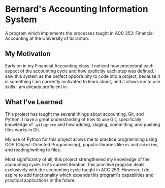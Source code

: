 # Bernard's Accounting Information System

A program which implements the processes taught in ACC 253: Financial Accounting at the University of Scranton.

## My Motivation

Early on in my Financial Accounting class, I noticed how procedural each aspect of the accounting cycle and how explicitly each step was defined. I saw this system as the perfect opportunity to code into a project, because it is something I am currently motivated to learn about, and it allows me to use skills I am already proficient in.

## What I've Learned

This project has taught me several things about accounting, Git, and Python. I have a great understanding of how to use Git, specifically knowledge of `.gitignore` and how adding, staging, committing, and pushing files works in Git.

My use of Python for this project allows me to practice programming using OOP (Object-Oriented Programming), popular libraries like `os` and `datetime`, and reading/writing to files.

Most significantly of all, this project strengthened my knowledge of the accounting cycle. In its current iteration, this primitive program deals exclusively with the accounting cycle taught in ACC 253. However, I do aspire to add functionality which expands this program's capabilities and practical applications in the future.